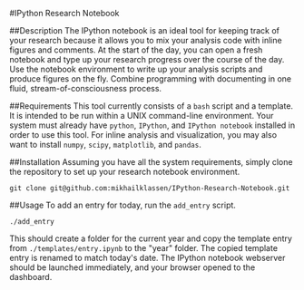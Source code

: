 #IPython Research Notebook

##Description
The IPython notebook is an ideal tool for keeping track of your research because it allows you to mix your analysis code with inline figures and comments. At the start of the day, you can open a fresh notebook and type up your research progress over the course of the day. Use the notebook environment to write up your analysis scripts and produce figures on the fly. Combine programming with documenting in one fluid, stream-of-consciousness process.

##Requirements
This tool currently consists of a `bash` script and a template. It is intended to be run within a UNIX command-line environment. Your system must already have `python`, `IPython`, and `IPython notebook` installed in order to use this tool. For inline analysis and visualization, you may also want to install `numpy`, `scipy`, `matplotlib`, and `pandas`. 

##Installation
Assuming you have all the system requirements, simply clone the repository to set up your research notebook environment.

`git clone git@github.com:mikhailklassen/IPython-Research-Notebook.git`

##Usage
To add an entry for today, run the `add_entry` script.

`./add_entry`

This should create a folder for the current year and copy the template entry from `./templates/entry.ipynb` to the "year" folder. The copied template entry is renamed to match today's date. The IPython notebook webserver should be launched immediately, and your browser opened to the dashboard. 
